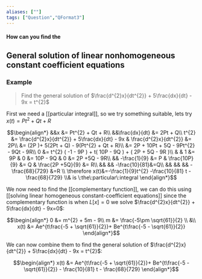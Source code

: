 ```yaml
---
aliases: [""]
tags: ["Question","QFormat3"]
---
```


#### How can you find the
## General solution of linear nonhomogeneous constant coefficient equations







### Example

> Find the general solution of $\frac{d^{2}x}{dt^{2}} + 5\frac{dx}{dt} - 9x = t^{2}$

First we need a [[particular integral]], so we try something suitable, lets try $x(t)=Pt^{2} + Qt + R$

$$\begin{align*}
&&x &= Pt^{2} + Qt + R\\
&&\frac{dx}{dt} &= 2Pt + Q\\
t^{2} &= \frac{d^{2}x}{dt^{2}} + 5\frac{dx}{dt} - 9x & \frac{d^{2}x}{dt^{2}} &= 2P\\
 &= (2P )+ 5(2Pt + Q) - 9(Pt^{2} + Qt + R)\\
 &= 2P + 10Pt + 5Q - 9Pt^{2} - 9Qt - 9R\\
 0 &= t^{2} ( -1 - 9P ) + t( 10P - 9Q ) + ( 2P + 5Q - 9R )\\
& & 1 &= 9P & 0 &= 10P - 9Q & 0 &= 2P +5Q - 9R\\
&& -\frac{1}{9} &= P & \frac{10P}{9} &= Q & \frac{2P +5Q}{9} &= R\\
&& &&  -\frac{10}{81}&=Q\\
&& && &&  - \frac{68}{729} &=R \\
\therefore x(t)&=-\frac{1}{9}t^{2} -\frac{10}{81} t - \frac{68}{729} \\& is \:the\:particular\:integral
\end{align*}$$

We now need to find the [[complementary function]], we can do this using [[solving linear homogeneous constant-coefficient equations]] since the complementary function is when $L[x]=0$ we solve $\frac{d^{2}x}{dt^{2}} + 5\frac{dx}{dt} - 9x=0$:

$$\begin{align*}
0 &= m^{2} + 5m - 9\\
m &= \frac{-5\pm \sqrt{61}}{2} \\
&\\
x(t) &= Ae^{t\frac{-5 + \sqrt{61}}{2}}+ Be^{t\frac{-5 - \sqrt{61}}{2}}
\end{align*}$$

We can now combine them to find the general solution of $\frac{d^{2}x}{dt^{2}} + 5\frac{dx}{dt} - 9x = t^{2}$:

$$\begin{align*}
x(t) &= Ae^{t\frac{-5 + \sqrt{61}}{2}}+ Be^{t\frac{-5 - \sqrt{61}}{2}} - \frac{10}{81} t - \frac{68}{729}
\end{align*}$$